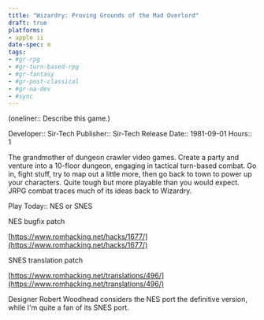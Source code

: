 ```yaml
---
title: "Wizardry: Proving Grounds of the Mad Overlord"
draft: true
platforms:
- apple ii
date-spec: m
tags:
- #gr-rpg 
- #gr-turn-based-rpg 
- #gr-fantasy 
- #gr-post-classical 
- #gr-na-dev 
- #sync
---
```


(oneliner:: Describe this game.)

Developer:: Sir-Tech
Publisher:: Sir-Tech
Release Date:: 1981-09-01
Hours:: 1

The grandmother of dungeon crawler video games. Create a party and venture into a 10-floor dungeon, engaging in tactical turn-based combat. Go in, fight stuff, try to map out a little more, then go back to town to power up your characters. Quite tough but more playable than you would expect. JRPG combat traces much of its ideas back to Wizardry.

Play Today:: NES or SNES

NES bugfix patch

[https://www.romhacking.net/hacks/1677/](https://www.romhacking.net/hacks/1677/)

SNES translation patch

[https://www.romhacking.net/translations/496/](https://www.romhacking.net/translations/496/)

Designer Robert Woodhead considers the NES port the definitive version, while I'm quite a fan of its SNES port.